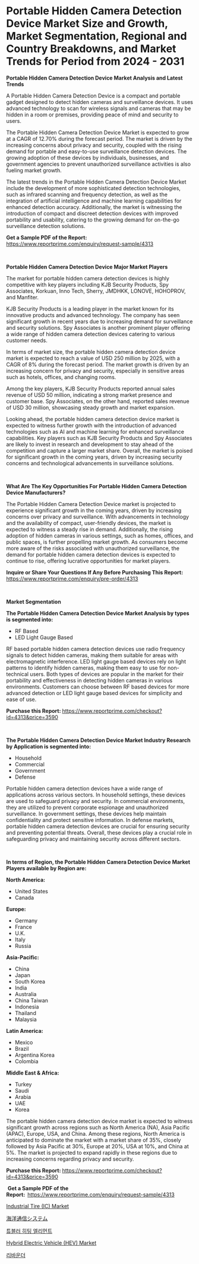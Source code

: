 <p><h1>Portable Hidden Camera Detection Device Market Size and Growth, Market Segmentation, Regional and Country Breakdowns, and Market Trends for Period from 2024 -  2031</h1></p><p><strong>Portable Hidden Camera Detection Device Market Analysis and Latest Trends</strong></p>
<p><p>A Portable Hidden Camera Detection Device is a compact and portable gadget designed to detect hidden cameras and surveillance devices. It uses advanced technology to scan for wireless signals and cameras that may be hidden in a room or premises, providing peace of mind and security to users.</p><p>The Portable Hidden Camera Detection Device Market is expected to grow at a CAGR of 12.70% during the forecast period. The market is driven by the increasing concerns about privacy and security, coupled with the rising demand for portable and easy-to-use surveillance detection devices. The growing adoption of these devices by individuals, businesses, and government agencies to prevent unauthorized surveillance activities is also fueling market growth.</p><p>The latest trends in the Portable Hidden Camera Detection Device Market include the development of more sophisticated detection technologies, such as infrared scanning and frequency detection, as well as the integration of artificial intelligence and machine learning capabilities for enhanced detection accuracy. Additionally, the market is witnessing the introduction of compact and discreet detection devices with improved portability and usability, catering to the growing demand for on-the-go surveillance detection solutions.</p></p>
<p><strong>Get a Sample PDF of the Report:&nbsp;</strong> <a href="https://www.reportprime.com/enquiry/request-sample/4313">https://www.reportprime.com/enquiry/request-sample/4313</a></p>
<p>&nbsp;</p>
<p><strong>Portable Hidden Camera Detection Device Major Market Players</strong></p>
<p><p>The market for portable hidden camera detection devices is highly competitive with key players including KJB Security Products, Spy Associates, Korkuan, Inno Tech, Sherry, JMDHKK, LONOVE, HOHOPROV, and Manfiter. </p><p>KJB Security Products is a leading player in the market known for its innovative products and advanced technology. The company has seen significant growth in recent years due to increasing demand for surveillance and security solutions. Spy Associates is another prominent player offering a wide range of hidden camera detection devices catering to various customer needs. </p><p>In terms of market size, the portable hidden camera detection device market is expected to reach a value of USD 250 million by 2025, with a CAGR of 8% during the forecast period. The market growth is driven by an increasing concern for privacy and security, especially in sensitive areas such as hotels, offices, and changing rooms.</p><p>Among the key players, KJB Security Products reported annual sales revenue of USD 50 million, indicating a strong market presence and customer base. Spy Associates, on the other hand, reported sales revenue of USD 30 million, showcasing steady growth and market expansion.</p><p>Looking ahead, the portable hidden camera detection device market is expected to witness further growth with the introduction of advanced technologies such as AI and machine learning for enhanced surveillance capabilities. Key players such as KJB Security Products and Spy Associates are likely to invest in research and development to stay ahead of the competition and capture a larger market share. Overall, the market is poised for significant growth in the coming years, driven by increasing security concerns and technological advancements in surveillance solutions.</p></p>
<p>&nbsp;</p>
<p><strong>What Are The Key Opportunities For Portable Hidden Camera Detection Device Manufacturers?</strong></p>
<p><p>The Portable Hidden Camera Detection Device market is projected to experience significant growth in the coming years, driven by increasing concerns over privacy and surveillance. With advancements in technology and the availability of compact, user-friendly devices, the market is expected to witness a steady rise in demand. Additionally, the rising adoption of hidden cameras in various settings, such as homes, offices, and public spaces, is further propelling market growth. As consumers become more aware of the risks associated with unauthorized surveillance, the demand for portable hidden camera detection devices is expected to continue to rise, offering lucrative opportunities for market players.</p></p>
<p><strong>Inquire or Share Your Questions If Any Before Purchasing This Report:</strong> <a href="https://www.reportprime.com/enquiry/pre-order/4313">https://www.reportprime.com/enquiry/pre-order/4313</a></p>
<p>&nbsp;</p>
<p><strong>Market Segmentation</strong></p>
<p><strong>The Portable Hidden Camera Detection Device Market Analysis by types is segmented into:</strong></p>
<p><ul><li>RF Based</li><li>LED Light Gauge Based</li></ul></p>
<p><p>RF based portable hidden camera detection devices use radio frequency signals to detect hidden cameras, making them suitable for areas with electromagnetic interference. LED light gauge based devices rely on light patterns to identify hidden cameras, making them easy to use for non-technical users. Both types of devices are popular in the market for their portability and effectiveness in detecting hidden cameras in various environments. Customers can choose between RF based devices for more advanced detection or LED light gauge based devices for simplicity and ease of use.</p></p>
<p><strong>Purchase this Report:&nbsp;</strong><a href="https://www.reportprime.com/checkout?id=4313&price=3590">https://www.reportprime.com/checkout?id=4313&price=3590</a></p>
<p>&nbsp;</p>
<p><strong>The Portable Hidden Camera Detection Device Market Industry Research by Application is segmented into:</strong></p>
<p><ul><li>Household</li><li>Commercial</li><li>Government</li><li>Defense</li></ul></p>
<p><p>Portable hidden camera detection devices have a wide range of applications across various sectors. In household settings, these devices are used to safeguard privacy and security. In commercial environments, they are utilized to prevent corporate espionage and unauthorized surveillance. In government settings, these devices help maintain confidentiality and protect sensitive information. In defense markets, portable hidden camera detection devices are crucial for ensuring security and preventing potential threats. Overall, these devices play a crucial role in safeguarding privacy and maintaining security across different sectors.</p></p>
<p>&nbsp;</p>
<p><strong>In terms of Region, the Portable Hidden Camera Detection Device Market Players available by Region are:</strong></p>
<p>
    <p> <strong> North America: </strong>
        <ul>
            <li>United States</li>
            <li>Canada</li>
        </ul>
        </p> 
    <p> <strong> Europe: </strong>
        <ul>
            <li>Germany</li>
            <li>France</li>
            <li>U.K.</li>
            <li>Italy</li>
            <li>Russia</li>
        </ul>
        </p> 
    <p> <strong> Asia-Pacific: </strong>
        <ul>
            <li>China</li>
            <li>Japan</li>
            <li>South Korea</li>
            <li>India</li>
            <li>Australia</li>
            <li>China Taiwan</li>
            <li>Indonesia</li>
            <li>Thailand</li>
            <li>Malaysia</li>
        </ul>
        </p> 
    <p> <strong> Latin America: </strong>
        <ul>
            <li>Mexico</li>
            <li>Brazil</li>
            <li>Argentina Korea</li>
            <li>Colombia</li>
        </ul>
        </p> 
    <p> <strong> Middle East & Africa: </strong>
        <ul>
            <li>Turkey</li>
            <li>Saudi</li>
            <li>Arabia</li>
            <li>UAE</li>
            <li>Korea</li>
        </ul>
    </p>
    </p>
<p><p>The portable hidden camera detection device market is expected to witness significant growth across regions such as North America (NA), Asia Pacific (APAC), Europe, USA, and China. Among these regions, North America is anticipated to dominate the market with a market share of 35%, closely followed by Asia Pacific at 30%, Europe at 20%, USA at 10%, and China at 5%. The market is projected to expand rapidly in these regions due to increasing concerns regarding privacy and security.</p></p>
<p><strong>Purchase this Report: </strong><a href="https://www.reportprime.com/checkout?id=4313&price=3590">https://www.reportprime.com/checkout?id=4313&price=3590</a></p>
<p>&nbsp;<strong>Get a Sample PDF of the Report:&nbsp;&nbsp;</strong><a href="https://www.reportprime.com/enquiry/request-sample/4313">https://www.reportprime.com/enquiry/request-sample/4313</a></p>
<p><strong></strong></p>
<p><p><a href="https://issuu.com/reportprime-2/docs/industrial-tire-ic-market-size-2030.pptx">Industrial Tire (IC) Market</a></p><p><a href="https://github.com/mathieurico66/Market-Research-Report-List-1/blob/main/702698515108.md">海洋通信システム</a></p><p><a href="https://github.com/ZacharyScthmitt4465/Market-Research-Report-List-1/blob/main/989715314016.md">튜블러 히팅 엘리먼트</a></p><p><a href="https://issuu.com/reportprime-2/docs/hybrid-electric-vehicle-hev-market-size-2030.pptx">Hybrid Electric Vehicle (HEV) Market</a></p><p><a href="https://github.com/lkwggful07722/Market-Research-Report-List-1/blob/main/986032414015.md">리바운더</a></p></p>